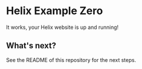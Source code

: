 # Helix Example Zero

It works, your Helix website is up and running!

## What's next?

See the README of this repository for the next steps.